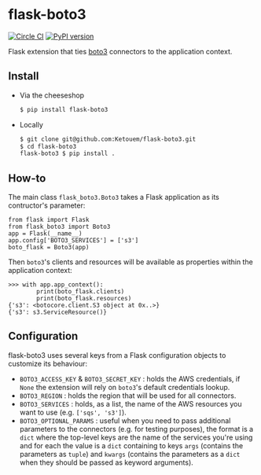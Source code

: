 # flask-boto3

[![Circle CI](https://circleci.com/gh/Ketouem/flask-boto3.svg?style=svg)](https://circleci.com/gh/Ketouem/flask-boto3)
[![PyPI version](https://badge.fury.io/py/flask-boto3.svg)](https://badge.fury.io/py/flask-boto3)

Flask extension that ties [boto3](https://github.com/boto/boto3) connectors to the application context.

## Install

* Via the cheeseshop
    ```bash
    $ pip install flask-boto3
    ```

* Locally
    ```bash
    $ git clone git@github.com:Ketouem/flask-boto3.git
    $ cd flask-boto3
    flask-boto3 $ pip install .
    ```

## How-to

The main class `flask_boto3.Boto3` takes a Flask application as its contructor's parameter:

```
from flask import Flask
from flask_boto3 import Boto3
app = Flask(__name__)
app.config['BOTO3_SERVICES'] = ['s3']
boto_flask = Boto3(app)
```

Then `boto3`'s clients and resources will be available as properties within the application context:

```
>>> with app.app_context():
        print(boto_flask.clients)
        print(boto_flask.resources)
{'s3': <botocore.client.S3 object at 0x..>}
{'s3': s3.ServiceResource()}
```

## Configuration

flask-boto3 uses several keys from a Flask configuration objects to customize its behaviour:

- `BOTO3_ACCESS_KEY` & `BOTO3_SECRET_KEY` : holds the AWS credentials, if `None` the extension will rely on `boto3`'s default credentials lookup.
- `BOTO3_REGION` : holds the region that will be used for all connectors.
- `BOTO3_SERVICES` : holds, as a list, the name of the AWS resources you want to use (e.g. `['sqs', 's3']`).
- `BOTO3_OPTIONAL_PARAMS` : useful when you need to pass additional parameters to the connectors (e.g. for testing purposes), the format is a `dict` where the top-level keys are the name of the services you're using and for each the value is a `dict` containing to keys `args` (contains the parameters as `tuple`) and `kwargs` (contains the parameters as a `dict` when they should be passed as keyword arguments).
